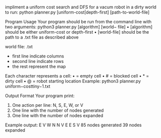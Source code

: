 impliment a uniform cost search and DFS for a vacum robot in a dirty world
to run: python planner.py [uniform-cost|depth-first] [path-to-world-file]

Program Usage
Your program should be run from the command line with two arguments:
python3 planner.py [algorithm] [world− file]
• [algorithm] should be either uniform-cost or depth-first
• [world-file] should be the path to a .txt file as described above

world file: .txt
- first line indicate columns
- second line indicate rows
- the rest represent the map
  
Each character represents a cell:
• = empty cell
• # = blocked cell
• * = dirty cell
• @ = robot starting location
Example:
python3 planner.py uniform−costtiny−1.txt

Output Format
Your program print:
  1. One action per line: N, S, E, W, or V
  2. One line with the number of nodes generated
  3. One line with the number of nodes expanded

Example output:
E
V
W
N
N
V
E
E
S
V
85 nodes generated
39 nodes expanded
